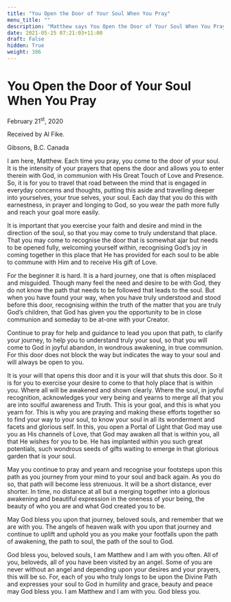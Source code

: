 ```yaml
---
title: "You Open the Door of Your Soul When You Pray"
menu_title: ""
description: "Matthew says You Open the Door of Your Soul When You Pray"
date: 2021-05-25 07:21:03+11:00
draft: False
hidden: True
weight: 386
---
```

# You Open the Door of Your Soul When You Pray

February 21<sup>st</sup>, 2020

Received by Al Fike.

Gibsons, B.C. Canada


I am here, Matthew. Each time you pray, you come to the door of your soul. It is the intensity of your prayers that opens the door and allows you to enter therein with God, in communion with His Great Touch of Love and Presence. So, it is for you to travel that road between the mind that is engaged in everyday concerns and thoughts, putting this aside and travelling deeper into yourselves, your true selves, your soul. Each day that you do this with earnestness, in prayer and longing to God, so you wear the path more fully and reach your goal more easily. 

It is important that you exercise your faith and desire and mind in the direction of the soul, so that you may come to truly understand that place. That you may come to recognise the door that is somewhat ajar but needs to be opened fully, welcoming yourself within, recognising God’s joy in coming together in this place that He has provided for each soul to be able to commune with Him and to receive His gift of Love. 

For the beginner it is hard. It is a hard journey, one that is often misplaced and misguided. Though many feel the need and desire to be with God, they do not know the path that needs to be followed that leads to the soul. But when you have found your way, when you have truly understood and stood before this door, recognising within the truth of the matter that you are truly God’s children, that God has given you the opportunity to be in close communion and someday to be at-one with your Creator. 

Continue to pray for help and guidance to lead you upon that path, to clarify your journey, to help you to understand truly your soul, so that you will come to God in joyful abandon, in wondrous awakening, in true communion. For this door does not block the way but indicates the way to your soul and will always be open to you. 

It is your will that opens this door and it is your will that shuts this door. So it is for you to exercise your desire to come to that holy place that is within you. Where all will be awakened and shown clearly. Where the soul, in joyful recognition, acknowledges your very being and yearns to merge all that you are into soulful awareness and Truth. This is your goal, and this is what you yearn for. This is why you are praying and making these efforts together so to find your way to your soul, to know your soul in all its wonderment and facets and glorious self. In this, you open a Portal of Light that God may use you as His channels of Love, that God may awaken all that is within you, all that He wishes for you to be. He has implanted within you such great potentials, such wondrous seeds of gifts waiting to emerge in that glorious garden that is your soul.

May you continue to pray and yearn and recognise your footsteps upon this path as you journey from your mind to your soul and back again. As you do so, that path will become less strenuous. It will be a short distance, ever shorter. In time, no distance at all but a merging together into a glorious awakening and beautiful expression in the oneness of your being, the beauty of who you are and what God created you to be.

May God bless you upon that journey, beloved souls, and remember that we are with you. The angels of heaven walk with you upon that journey and continue to uplift and uphold you as you make your footfalls upon the path of awakening, the path to soul, the path of the soul to God. 

God bless you, beloved souls, I am Matthew and I am with you often. All of you, beloveds, all of you have been visited by an angel. Some of you are never without an angel and depending upon your desires and your prayers, this will be so. For, each of you who truly longs to be upon the Divine Path and expresses your soul to God in humility and grace, beauty and peace may God bless you. I am Matthew and I am with you. God bless you.